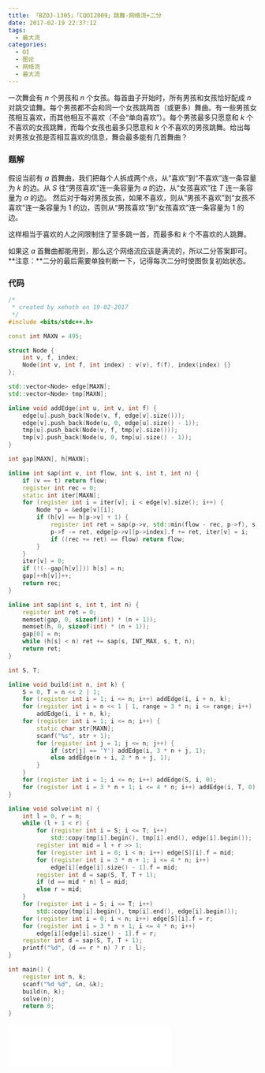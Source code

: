 ```yaml
---
title: 「BZOJ-1305」「CQOI2009」跳舞-网络流+二分
date: 2017-02-19 22:37:12
tags:
  - 最大流
categories: 
  - OI
  - 图论
  - 网络流
  - 最大流
---
```

一次舞会有 $n$ 个男孩和 $n$ 个女孩。每首曲子开始时，所有男孩和女孩恰好配成 $n$ 对跳交谊舞。每个男孩都不会和同一个女孩跳两首（或更多）舞曲。有一些男孩女孩相互喜欢，而其他相互不喜欢（不会“单向喜欢”）。每个男孩最多只愿意和 $k$ 个不喜欢的女孩跳舞，而每个女孩也最多只愿意和 $k$ 个不喜欢的男孩跳舞。给出每对男孩女孩是否相互喜欢的信息，舞会最多能有几首舞曲？
<!-- more -->
### 题解
假设当前有 $a$ 首舞曲，我们把每个人拆成两个点，从“喜欢”到“不喜欢”连一条容量为 $k$ 的边。从 $S$ 往“男孩喜欢”连一条容量为 $a$ 的边，从“女孩喜欢”往 $T$ 连一条容量为 $a$ 的边。
然后对于每对男孩女孩，如果不喜欢，则从“男孩不喜欢”到“女孩不喜欢”连一条容量为 $1$ 的边，否则从“男孩喜欢”到“女孩喜欢”连一条容量为 $1$ 的边。

这样相当于喜欢的人之间限制住了至多跳一首，而最多和 $k$ 个不喜欢的人跳舞。

如果这 $a$ 首舞曲都能用到，那么这个网络流应该是满流的，所以二分答案即可。
**注意：**二分的最后需要单独判断一下，记得每次二分时使图恢复初始状态。

### 代码
``` cpp
/*
 * created by xehoth on 19-02-2017
 */
#include <bits/stdc++.h>

const int MAXN = 495;

struct Node {
    int v, f, index;
    Node(int v, int f, int index) : v(v), f(f), index(index) {}
};

std::vector<Node> edge[MAXN];
std::vector<Node> tmp[MAXN];

inline void addEdge(int u, int v, int f) {
    edge[u].push_back(Node(v, f, edge[v].size()));
    edge[v].push_back(Node(u, 0, edge[u].size() - 1));
    tmp[u].push_back(Node(v, f, tmp[v].size()));
    tmp[v].push_back(Node(u, 0, tmp[u].size() - 1));
}

int gap[MAXN], h[MAXN];

inline int sap(int v, int flow, int s, int t, int n) {
    if (v == t) return flow;
    register int rec = 0;
    static int iter[MAXN];
    for (register int i = iter[v]; i < edge[v].size(); i++) {
        Node *p = &edge[v][i];
        if (h[v] == h[p->v] + 1) {
            register int ret = sap(p->v, std::min(flow - rec, p->f), s, t, n);
            p->f -= ret, edge[p->v][p->index].f += ret, iter[v] = i;
            if ((rec += ret) == flow) return flow;
        }
    }
    iter[v] = 0;
    if (!(--gap[h[v]])) h[s] = n;
    gap[++h[v]]++;
    return rec;
}

inline int sap(int s, int t, int n) {
    register int ret = 0;
    memset(gap, 0, sizeof(int) * (n + 1));
    memset(h, 0, sizeof(int) * (n + 1));
    gap[0] = n;
    while (h[s] < n) ret += sap(s, INT_MAX, s, t, n);
    return ret;
}

int S, T;

inline void build(int n, int k) {
    S = 0, T = n << 2 | 1;
    for (register int i = 1; i <= n; i++) addEdge(i, i + n, k);
    for (register int i = n << 1 | 1, range = 3 * n; i <= range; i++)
        addEdge(i, i + n, k);
    for (register int i = 1; i <= n; i++) {
        static char str[MAXN];
        scanf("%s", str + 1);
        for (register int j = 1; j <= n; j++) {
            if (str[j] == 'Y') addEdge(i, 3 * n + j, 1);
            else addEdge(n + i, 2 * n + j, 1);
        }
    }
    for (register int i = 1; i <= n; i++) addEdge(S, i, 0);
    for (register int i = 3 * n + 1; i <= 4 * n; i++) addEdge(i, T, 0);
}

inline void solve(int n) {
    int l = 0, r = n;
    while (l + 1 < r) {
        for (register int i = S; i <= T; i++)
            std::copy(tmp[i].begin(), tmp[i].end(), edge[i].begin());
        register int mid = l + r >> 1;
        for (register int i = 0; i < n; i++) edge[S][i].f = mid;
        for (register int i = 3 * n + 1; i <= 4 * n; i++) 
            edge[i][edge[i].size() - 1].f = mid;
        register int d = sap(S, T, T + 1);
        if (d == mid * n) l = mid;
        else r = mid;
    }
    for (register int i = S; i <= T; i++)
        std::copy(tmp[i].begin(), tmp[i].end(), edge[i].begin());
    for (register int i = 0; i < n; i++) edge[S][i].f = r;
    for (register int i = 3 * n + 1; i <= 4 * n; i++) 
        edge[i][edge[i].size() - 1].f = r;
    register int d = sap(S, T, T + 1);
    printf("%d", (d == r * n) ? r : l);
}

int main() {
    register int n, k;
    scanf("%d %d", &n, &k);
    build(n, k);
    solve(n);
    return 0;
}
```
<iframe frameborder="no" border="0" marginwidth="0" marginheight="0" width=330 height=86 src="//music.163.com/outchain/player?type=2&id=737966&auto=1&height=66"></iframe>